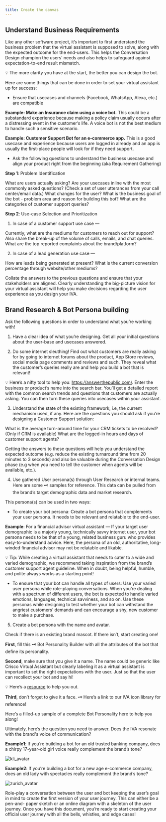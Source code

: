```yaml
---
title: Create the canvas
---
```


## Understand Business Requirements

Like any other software project, it’s important to first understand the business problem that the virtual assistant is supposed to solve, along with the expected outcome for the end-users. This helps the Conversation Design champion the users’ needs and also helps to safeguard against expectation-to-end result mismatch.

💡 The more clarity you have at the start, the better you can design the bot. 

Here are some things that can be done in order to set your virtual assistant up for success:

- Ensure that usecases and channels (Facebook, WhatsApp, Alexa, etc.) are compatible

**Example: Make an Insurance claim using a voice bot.**
This could be a substandard experience because making a policy claim usually occurs after a distressing event in the customer’s life. A voice bot is not the best medium to handle such a sensitive scenario.

**Example: Customer Support Bot for an e-commerce app.**
This is a good usecase and experience because users are logged in already and an app is usually the first-place people will look for if they need support.

- Ask the following questions to understand the business usecase and align your product right from the beginning (aka Requirement Gathering)

**Step 1**: Problem Identification

What are users actually asking? Are your usecases inline with the most commonly asked questions? (Check a set of user utterances from your call center/email data.)
What changes for the user?
What is the business goal of the bot - problem area and reason for building this bot?
What are the categories of customer support queries? 

**Step 2**: Use-case Selection and Prioritization

1. In case of a customer support use case —

Currently, what are the mediums for customers to reach out for support? Also share the break-up of the volume of calls, emails, and chat queries.
What are the top reported complaints about the brand/platform?

2. In case of a lead generation use case —

How are leads being generated at present?
What is the current conversion percentage through website/other mediums? 

Collate the answers to the previous questions and ensure that your stakeholders are aligned. Clearly understanding the big-picture vision for your virtual assistant will help you make decisions regarding the user experience as you design your IVA. 

## Brand Research & Bot Persona building

Ask the following questions in order to understand what you’re working with!

1. Have a clear idea of what you’re designing. Get all your initial questions about the user-base and usecases answered. 

2. Do some internet sleuthing! Find out what customers are really asking for by going to internet forums about the product, App Store reviews, social media page comments and reviews and such. They reveal what the customer’s queries really are and help you build a bot that is relevant!

💡 Here’s a nifty tool to help you: https://answerthepublic.com/. Enter the business or product’s name into the search bar. You’ll get a detailed report with the common search trends and questions that customers are actually asking. You can then turn these queries into usecases within your assistant.  

3. Understand the state of the existing framework, i.e, the current mechanism used, if any. Here are the questions you should ask if you’re designing a Customer Support solution:

  What is the average turn-around time for your CRM tickets to be resolved? (Only if CRM is available)
  What are the logged-in hours and days of customer support agents?

Getting the answers to these questions will help you understand the expected outcome (e.g. reduce the existing turnaround time from 20 minutes to 3 seconds) and also be valuable during the Conversation Design phase (e.g when you need to tell the customer when agents will be available, etc.).

4. Use gathered User persona(s) through User Research or internal teams. Here are some 🗝 samples for reference. This data can be pulled from the brand’s target demographic data and market research.

  This persona(s) can be used in two ways:

  - To create your bot persona: Create a bot persona that complements your user persona. It needs to be relevant and relatable to the end-user.

  **Example**: For a financial advisor virtual assistant — 
  If your target user demographic is a majorly young, technically savvy internet user, your bot persona needs to be that of a young, related business guru who provides easy-to-understand advice. Here, the persona of an old, authoritative, long-winded financial advisor may not be relatable and likable. 

💡 Tip: While creating a virtual assistant that needs to cater to a wide and varied demographic, we recommend taking inspiration from the brand’s customer support agent guideline. When in doubt, being helpful, humble, and polite always works as a starting point!

  - To ensure that your bot can handle all types of users: Use your varied user persona while role-playing conversations. When you’re dealing with a spectrum of different users, the bot is expected to handle varied emotions, languages, technical savviness, and so on. Use these personas while designing to test whether your bot can withstand the angriest customers’ demands and can encourage a shy, new customer to make a purchase.

5. Create a bot persona with the name and avatar. 

  Check if there is an existing brand mascot. If there isn’t, start creating one! 

  **First**, fill this 🗝 Bot Personality Builder with all the attributes of the bot that define its personality.
  
  **Second**, make sure that you give it a name. The name could be generic like Crisco Virtual Assistant but clearly labeling it as a virtual assistant is important   to set the right expectations with the user. Just so that the user can recollect your bot and say hi! 

💡 Here’s a [resource](https://blog.ubisend.com/discover-chatbots/best-chatbot-names) to help you out.

  **Third**,  don’t forget to give it a face. 🗝 Here’s a link to our IVA icon library for reference!

  Here’s a filled-up sample of a complete Bot Personality here to help you along!

  Ultimately, here’s the question you need to answer. Does the IVA resonate with the brand's voice of communication?
  
  **Example1**: If you’re building a bot for an old trusted banking company, does a chirpy 17-year-old girl voice really complement the brand’s tone?

![kli_avatar](/assets/kliavatar.png)

  **Example2**: If you’re building a bot for a new age e-commerce company, does an old lady with spectacles really complement the brand’s tone?

![zurich_avatar](/assets/zuriavatar.png)

  Role-play a conversation between the user and bot keeping the user’s goal in mind to create the first version of your user journey. This can either be a pen-and-   paper sketch or an online diagram with a skeleton of the user journey. Once you have this document, you’re ready to start creating your official user journey with   all the bells, whistles, and edge cases!
